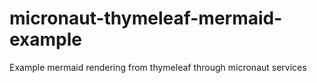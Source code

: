 # micronaut-thymeleaf-mermaid-example
Example mermaid rendering from thymeleaf through micronaut services
